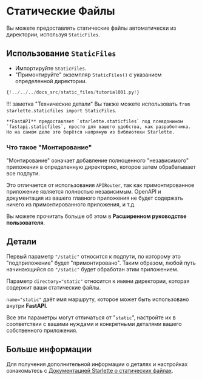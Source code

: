 # Статические Файлы

Вы можете предоставлять статические файлы автоматически из директории, используя `StaticFiles`.

## Использование `StaticFiles`

* Импортируйте `StaticFiles`.
* "Примонтируйте" экземпляр `StaticFiles()` с указанием определенной директории.

```Python hl_lines="2  6"
{!../../../docs_src/static_files/tutorial001.py!}
```

!!! заметка "Технические детали"
    Вы также можете использовать `from starlette.staticfiles import StaticFiles`.

    **FastAPI** предоставляет `starlette.staticfiles` под псевдонимом `fastapi.staticfiles`, просто для вашего удобства, как разработчика. Но на самом деле это берётся напрямую из библиотеки Starlette.

### Что такое "Монтирование"

"Монтирование" означает добавление полноценного "независимого" приложения в определенную директорию, которое затем обрабатывает все подпути.

Это отличается от использования `APIRouter`, так как примонтированное приложение является полностью независимым.
OpenAPI и документация из вашего главного приложения не будет содержать ничего из примонтированного приложения, и т.д.

Вы можете прочитать больше об этом в **Расширенном руководстве пользователя**.

## Детали

Первый параметр `"/static"` относится к подпути, по которому это "подприложение" будет "примонтировано". Таким образом, любой путь начинающийся со `"/static"` будет обработан этим приложением.

Параметр `directory="static"` относится к имени директории, которая содержит ваши статические файлы.

`name="static"` даёт имя маршруту, которое может быть использовано внутри **FastAPI**.

Все эти параметры могут отличаться от "`static`", настройте их в соответствии с вашими нуждами и конкретными деталями вашего собственного приложения.

## Больше информации

Для получения дополнительной информации о деталях и настройках ознакомьтесь с <a href="https://www.starlette.io/staticfiles/" class="external-link" target="_blank">Документацией Starlette о статических файлах</a>.
